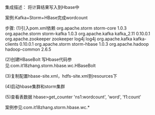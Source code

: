 ﻿集成描述：
    将计算结果写入到Hbase中

	
	
案例:Kafka+Storm+HBase完成wordcount



步骤:
(1)引入pom.xml依赖
    <dependencies>
        <dependency>
            <groupId>org.apache.storm</groupId>
            <artifactId>storm-core</artifactId>
            <version>1.0.3</version>
        </dependency>
        <dependency>
            <groupId>org.apache.storm</groupId>
            <artifactId>storm-kafka</artifactId>
            <version>1.0.3</version>
        </dependency>
        <dependency>
            <groupId>org.apache.kafka</groupId>
            <artifactId>kafka_2.11</artifactId>
            <version>0.10.0.1</version>
            <exclusions>
                <exclusion>
                    <groupId>org.apache.zookeeper</groupId>
                    <artifactId>zookeeper</artifactId>
                </exclusion>
                <exclusion>
                    <groupId>log4j</groupId>
                    <artifactId>log4j</artifactId>
                </exclusion>
            </exclusions>
        </dependency>
        <dependency>
            <groupId>org.apache.kafka</groupId>
            <artifactId>kafka-clients</artifactId>
            <version>0.10.0.1</version>
        </dependency>
        <dependency>
            <groupId>org.apache.storm</groupId>
            <artifactId>storm-hbase</artifactId>
            <version>1.0.3</version>
        </dependency>
        <dependency>
            <groupId>org.apache.hadoop</groupId>
            <artifactId>hadoop-common</artifactId>
            <version>2.6.5</version>
        </dependency>
	</dependencies>
	
(2)创建HBaseBolt
   写Hbase代码参见:com.it18zhang.storm.hbase.wc.HBaseBolt
   
(3)复制配置hbase-site.xml，hdfs-site.xml到resources下

(4)启动hbase集群和storm集群

(5)查看表数据
   hbase>get_counter 'ns1:wordcount', 'word', 'f1:count'

   
   
案例参见:com.it18zhang.storm.hbase.wc.*